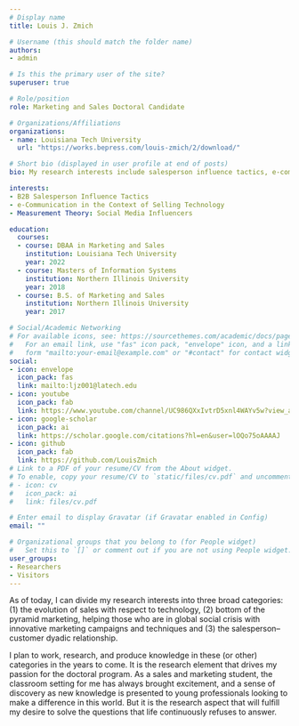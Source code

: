 ```yaml
---
# Display name
title: Louis J. Zmich

# Username (this should match the folder name)
authors:
- admin

# Is this the primary user of the site?
superuser: true

# Role/position
role: Marketing and Sales Doctoral Candidate

# Organizations/Affiliations
organizations:
- name: Louisiana Tech University
  url: "https://works.bepress.com/louis-zmich/2/download/"

# Short bio (displayed in user profile at end of posts)
bio: My research interests include salesperson influence tactics, e-communication in the context of selling technology, measurement theory, and social media influencers in the sales context.

interests:
- B2B Salesperson Influence Tactics 
- e-Communication in the Context of Selling Technology
- Measurement Theory: Social Media Influencers

education:
  courses:
  - course: DBAA in Marketing and Sales
    institution: Louisiana Tech University
    year: 2022
  - course: Masters of Information Systems
    institution: Northern Illinois University
    year: 2018
  - course: B.S. of Marketing and Sales
    institution: Northern Illinois University
    year: 2017

# Social/Academic Networking
# For available icons, see: https://sourcethemes.com/academic/docs/page-builder/#icons
#   For an email link, use "fas" icon pack, "envelope" icon, and a link in the
#   form "mailto:your-email@example.com" or "#contact" for contact widget.
social:
- icon: envelope
  icon_pack: fas
  link: mailto:ljz001@latech.edu
- icon: youtube
  icon_pack: fab
  link: https://www.youtube.com/channel/UC986QXxIvtrD5xnl4WAYv5w?view_as=subscriber
- icon: google-scholar
  icon_pack: ai
  link: https://scholar.google.com/citations?hl=en&user=lOQo75oAAAAJ
- icon: github
  icon_pack: fab
  link: https://github.com/LouisZmich
# Link to a PDF of your resume/CV from the About widget.
# To enable, copy your resume/CV to `static/files/cv.pdf` and uncomment the lines below.
# - icon: cv
#   icon_pack: ai
#   link: files/cv.pdf

# Enter email to display Gravatar (if Gravatar enabled in Config)
email: ""

# Organizational groups that you belong to (for People widget)
#   Set this to `[]` or comment out if you are not using People widget.
user_groups:
- Researchers
- Visitors
---
```


As of today, I can divide my research interests into three broad categories: (1) the evolution of sales with respect to technology, (2) bottom of the pyramid marketing, helping those who are in global social crisis with innovative marketing campaigns and techniques and (3) the salesperson–customer dyadic relationship. 

I plan to work, research, and produce knowledge in these (or other) categories in the years to come.
It is the research element that drives my passion for the doctoral program. As a sales and marketing student, the classroom setting for me has always brought excitement, and a sense of discovery as new knowledge is presented to young professionals looking to make a difference in this world. But it is the research aspect that will fulfill my desire to solve the questions that life continuously refuses to answer.
